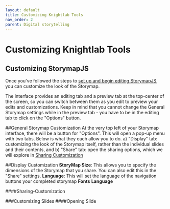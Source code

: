 ```yaml
---
layout: default
title: Customizing Knightlab Tools
nav_order: 2
parent: Digital storytelling
---
```


# Customizing Knightlab Tools
## Customizing StorymapJS
Once you've followed the steps to <a href="https://ubc-library-rc.github.io/digital-exhibits-survey/content/digital-storytelling-tools.html#storymapsjs">set up and begin editing StorymapJS</a>, you can customize the look of the Storymap.

The interface provides an editing tab and a preview tab at the top-center of the screen, so you can switch between them as you edit to preview your edits and customizations. Keep in mind that you cannot change the General Storymap settings while in the preview tab - you have to be in the editing tab to click on the "<i class="fas fa-cog"></i>Options" button.

##General Storymap Customization
At the very top left of your Storymap interface, there will be a button for "<i class="fas fa-cog"></i>Options". 
This will open a pop-up menu with two tabs. Below is what they each allow you to do.
a) "Display" tab: customizing the look of the Storymap itself, rather than the individual slides and their contents, and
b) "Share" tab: open the sharing options, which we will explore in [Sharing Customization](###Sharing-Customization)

##Display Customization
<strong>StoryMap Size</strong>: This allows you to specify the dimensions of the Storymap that you share. You can also edit this in the "Share" settings.
<strong>Language</strong>: This will set the language of the navigation buttons your completed storymap 
<strong>Fonts</strong>
<strong>Language</strong>

####Sharing-Customization

###Customizing Slides
####Opening Slide
####

